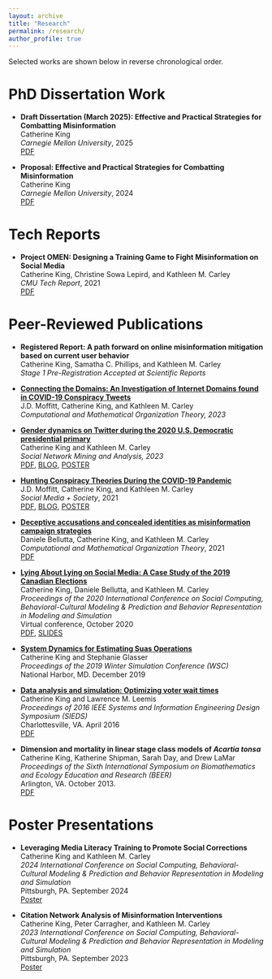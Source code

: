 ```yaml
---
layout: archive
title: "Research"
permalink: /research/
author_profile: true
---
```


<!--{% if author.googlescholar %}
  You can also find my articles on <u><a href="{{author.googlescholar}}">my Google Scholar profile</a>.</u>
{% endif %}
{% include base_path %}
{% for post in site.publications reversed %}
  {% include archive-single.html %}
{% endfor %}-->

Selected works are shown below in reverse chronological order.

PhD Dissertation Work
======
* <b>Draft Dissertation (March 2025): Effective and Practical Strategies for Combatting Misinformation</b><br>
Catherine King<br>
<i>Carnegie Mellon University</i>, 2025<br>
[PDF](https://kingcatherine.github.io/files/Thesis_Dissertation_March2025.pdf)

* <b>Proposal: Effective and Practical Strategies for Combatting Misinformation</b><br>
Catherine King<br>
<i>Carnegie Mellon University</i>, 2024<br>
[PDF](https://kingcatherine.github.io/files/ThesisProposalFeb20.pdf)

Tech Reports
======
* <b>Project OMEN: Designing a Training Game to Fight Misinformation on Social Media</b><br>
Catherine King, Christine Sowa Lepird, and Kathleen M. Carley <br>
<i>CMU Tech Report</i>, 2021<br>
[PDF](https://kingcatherine.github.io/files/CMU-ISR-21-110.pdf)

Peer-Reviewed Publications
======
* <b>Registered Report: A path forward on online misinformation mitigation based on current user behavior</b><br>
Catherine King, Samatha C. Phillips, and Kathleen M. Carley<br>
<i>Stage 1 Pre-Registration Accepted at Scientific Reports</i>
 
* <b>[Connecting the Domains: An Investigation of Internet Domains found in COVID-19 Conspiracy Tweets](https://link.springer.com/article/10.1007/s10588-023-09379-2)</b><br>
J.D. Moffitt, Catherine King, and Kathleen M. Carley<br>
<i>Computational and Mathematical Organization Theory, 2023</i>

* <b>[Gender dynamics on Twitter during the 2020 U.S. Democratic presidential primary](https://link.springer.com/article/10.1007/s13278-023-01045-4)</b><br>
Catherine King and Kathleen M. Carley <br>
<i> Social Network Mining and Analysis, 2023</i><br>
[PDF](https://kingcatherine.github.io/files/DemPrimary.pdf), [BLOG](https://www.cmu.edu/ideas-social-cybersecurity/news1/blog-posts/blog-king-gender-influence.html),
[POSTER](https://kingcatherine.github.io/files/King_DemPrimaryPoster.pptx)

* <b>[Hunting Conspiracy Theories During the COVID-19 Pandemic](https://journals.sagepub.com/doi/pdf/10.1177/20563051211043212)</b><br>
J.D. Moffitt, Catherine King, and Kathleen M. Carley <br>
<i>Social Media + Society</i>, 2021<br>
[PDF](https://kingcatherine.github.io/files/FINAL_Hunting_Conspiracy_20210810.pdf), [BLOG](https://www.cmu.edu/ideas-social-cybersecurity/news1/blog-posts/blog-king-moffitt-hunting-conspiracy-theories.html), [POSTER](https://kingcatherine.github.io/files/Moffitt_CASOS_SI_2022_Poster.pptx)

* <b>[Deceptive accusations and concealed identities as misinformation campaign strategies](https://link.springer.com/article/10.1007/s10588-021-09328-x)</b><br>
Daniele Bellutta, Catherine King, and Kathleen M. Carley <br>
<i>Computational and Mathematical Organization Theory</i>, 2021 <br>
[PDF](https://kingcatherine.github.io/files/Extended_Canada_Paper2.pdf)

* <b>[Lying About Lying on Social Media: A Case Study of the 2019 Canadian Elections](https://link.springer.com/chapter/10.1007/978-3-030-61255-9_8)</b> <br>
  Catherine King, Daniele Bellutta, and Kathleen M. Carley <br>
  <i>Proceedings of the 2020 International Conference on Social Computing, Behavioral-Cultural Modeling & Prediction and Behavior Representation in Modeling and Simulation</i> <br>
  Virtual conference, October 2020 <br>
[PDF](https://kingcatherine.github.io/files/Canada_Paper_v3.pdf), [SLIDES](https://kingcatherine.github.io/files/CanadianElection_CaseStudy_BRIMS.pptx)   

* <b>[System Dynamics for Estimating Suas Operations](https://ieeexplore.ieee.org/document/9004829)</b> <br>
  Catherine King and Stephanie Glasser <br>
  <i>Proceedings of the 2019 Winter Simulation Conference (WSC)</i> <br>
  National Harbor, MD. December 2019 

* <b>[Data analysis and simulation: Optimizing voter wait times](https://ieeexplore.ieee.org/document/7489298)</b> <br>
  Catherine King and Lawrence M. Leemis <br>
  <i>Proceedings of 2016 IEEE Systems and Information Engineering Design Symposium (SIEDS)</i> <br>
  Charlottesville, VA. April 2016 <br>
  [PDF](https://kingcatherine.github.io/files/optimizing-voter-wait-times.pdf)
  
* <b>Dimension and mortality in linear stage class models of <i>Acartia tonsa</i></b> <br>
  Catherine King, Katherine Shipman, Sarah Day, and Drew LaMar <br>
  <i>Proceedings of the Sixth International Symposium on Biomathematics and Ecology Education and Research (BEER)</i> <br>
  Arlington, VA. October 2013. <br>
  [PDF](https://kingcatherine.github.io/files/ZooplanktonBEER.pdf)
  

Poster Presentations
======
* <b>Leveraging Media Literacy Training to Promote Social Corrections</b> <br>
  Catherine King and Kathleen M. Carley<br>
  <i>2024 International Conference on Social Computing, Behavioral-Cultural Modeling & Prediction and Behavior Representation in Modeling and Simulation</i> <br>
  Pittsburgh, PA. September 2024 <br>
  [Poster](https://kingcatherine.github.io/files/King_OMEN_BRIMS_Poster_2024.pdf)

* <b>Citation Network Analysis of Misinformation Interventions</b> <br>
  Catherine King, Peter Carragher, and Kathleen M. Carley<br>
  <i>2023 International Conference on Social Computing, Behavioral-Cultural Modeling & Prediction and Behavior Representation in Modeling and Simulation</i> <br>
  Pittsburgh, PA. September 2023 <br>
  [Poster](https://kingcatherine.github.io/files/King_CitationNetworkAnalysis_BRIMS_Poster.pdf)
